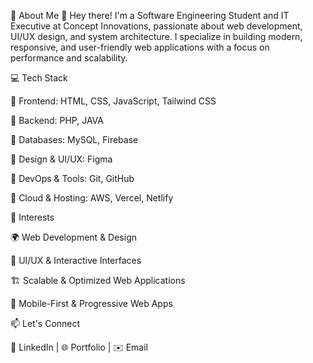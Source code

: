 🚀 About Me
👋 Hey there! I'm a Software Engineering Student and IT Executive at Concept Innovations, passionate about web development, UI/UX design, and system architecture. I specialize in building modern, responsive, and user-friendly web applications with a focus on performance and scalability.

💻 Tech Stack

🔹 Frontend: HTML, CSS, JavaScript,  Tailwind CSS

🔹 Backend: PHP, JAVA

🔹 Databases: MySQL,  Firebase

🔹 Design & UI/UX: Figma 

🔹 DevOps & Tools: Git, GitHub 

🔹 Cloud & Hosting: AWS, Vercel, Netlify


🎯 Interests

🌍 Web Development & Design

🎨 UI/UX & Interactive Interfaces

🏗️ Scalable & Optimized Web Applications

📱 Mobile-First & Progressive Web Apps

📫 Let's Connect

💼 LinkedIn | 🌐 Portfolio | ✉️ Email
